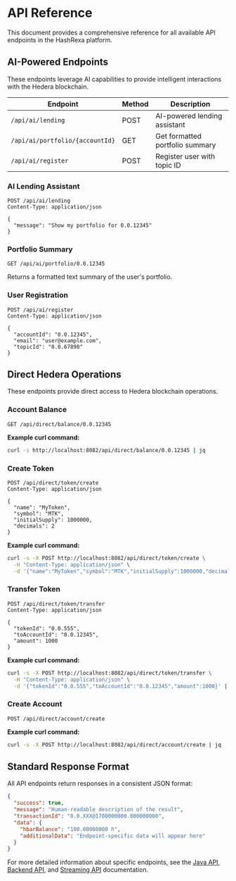 # API Reference

This document provides a comprehensive reference for all available API endpoints in the HashRexa platform.

## AI-Powered Endpoints

These endpoints leverage AI capabilities to provide intelligent interactions with the Hedera blockchain.

| Endpoint | Method | Description |
|----------|--------|-------------|
| `/api/ai/lending` | POST | AI-powered lending assistant |
| `/api/ai/portfolio/{accountId}` | GET | Get formatted portfolio summary |
| `/api/ai/register` | POST | Register user with topic ID |

### AI Lending Assistant

```http
POST /api/ai/lending
Content-Type: application/json

{
  "message": "Show my portfolio for 0.0.12345"
}
```

### Portfolio Summary

```http
GET /api/ai/portfolio/0.0.12345
```

Returns a formatted text summary of the user's portfolio.

### User Registration

```http
POST /api/ai/register
Content-Type: application/json

{
  "accountId": "0.0.12345",
  "email": "user@example.com",
  "topicId": "0.0.67890"
}
```

## Direct Hedera Operations

These endpoints provide direct access to Hedera blockchain operations.

### Account Balance

```http
GET /api/direct/balance/0.0.12345
```

**Example curl command:**
```bash
curl -s http://localhost:8082/api/direct/balance/0.0.12345 | jq
```

### Create Token

```http
POST /api/direct/token/create
Content-Type: application/json

{
  "name": "MyToken",
  "symbol": "MTK",
  "initialSupply": 1000000,
  "decimals": 2
}
```

**Example curl command:**
```bash
curl -s -X POST http://localhost:8082/api/direct/token/create \
  -H "Content-Type: application/json" \
  -d '{"name":"MyToken","symbol":"MTK","initialSupply":1000000,"decimals":2}' | jq
```

### Transfer Token

```http
POST /api/direct/token/transfer
Content-Type: application/json

{
  "tokenId": "0.0.555",
  "toAccountId": "0.0.12345",
  "amount": 1000
}
```

**Example curl command:**
```bash
curl -s -X POST http://localhost:8082/api/direct/token/transfer \
  -H "Content-Type: application/json" \
  -d '{"tokenId":"0.0.555","toAccountId":"0.0.12345","amount":1000}' | jq
```

### Create Account

```http
POST /api/direct/account/create
```

**Example curl command:**
```bash
curl -s -X POST http://localhost:8082/api/direct/account/create | jq
```

## Standard Response Format

All API endpoints return responses in a consistent JSON format:

```json
{
  "success": true,
  "message": "Human-readable description of the result",
  "transactionId": "0.0.XXX@1700000000.000000000",
  "data": {
    "hbarBalance": "100.00000000 ℏ",
    "additionalData": "Endpoint-specific data will appear here"
  }
}
```

For more detailed information about specific endpoints, see the [Java API](api/java), [Backend API](api/backend), and [Streaming API](api/streaming) documentation.


